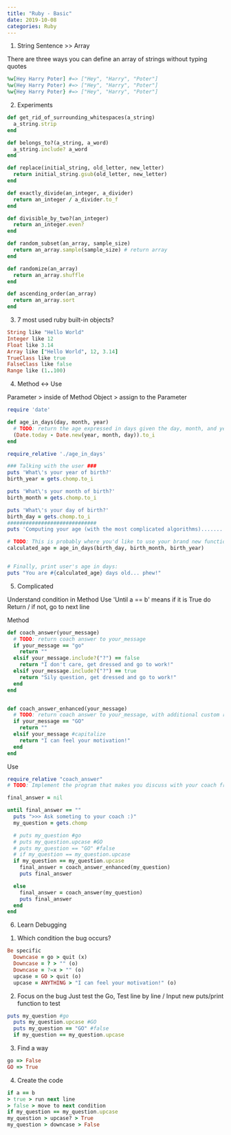```yaml
---
title: "Ruby - Basic"
date: 2019-10-08
categories: Ruby
---
```



1. String Sentence >> Array

There are three ways you can define an array of strings without typing quotes

```ruby
%w[Hey Harry Poter] #=> ["Hey", "Harry", "Poter"]
%w(Hey Harry Poter) #=> ["Hey", "Harry", "Poter"]
%w{Hey Harry Poter} #=> ["Hey", "Harry", "Poter"]
```


2. Experiments

```ruby
def get_rid_of_surrounding_whitespaces(a_string)
  a_string.strip
end

def belongs_to?(a_string, a_word)
  a_string.include? a_word
end

def replace(initial_string, old_letter, new_letter)
  return initial_string.gsub(old_letter, new_letter)
end

def exactly_divide(an_integer, a_divider)
  return an_integer / a_divider.to_f
end

def divisible_by_two?(an_integer)
  return an_integer.even?
end

def random_subset(an_array, sample_size)
  return an_array.sample(sample_size) # return array
end

def randomize(an_array)
  return an_array.shuffle
end

def ascending_order(an_array)
  return an_array.sort
end
```



3. 7 most used ruby built-in objects?

```ruby
String like "Hello World"
Integer like 12
Float like 3.14
Array like ["Hello World", 12, 3.14]
TrueClass like true
FalseClass like false
Range like (1..100)
```


4. Method <-> Use

Parameter > inside of Method
Object > assign to the Parameter

```ruby
require 'date'

def age_in_days(day, month, year)
  # TODO: return the age expressed in days given the day, month, and year of birth
  (Date.today - Date.new(year, month, day)).to_i
end
```

```ruby
require_relative './age_in_days'

### Talking with the user ###
puts 'What\'s your year of birth?'
birth_year = gets.chomp.to_i

puts 'What\'s your month of birth?'
birth_month = gets.chomp.to_i

puts 'What\'s your day of birth?'
birth_day = gets.chomp.to_i
#############################
puts 'Computing your age (with the most complicated algorithms)........'

# TODO: This is probably where you'd like to use your brand new function!
calculated_age = age_in_days(birth_day, birth_month, birth_year)


# Finally, print user's age in days:
puts "You are #{calculated_age} days old... phew!"
```



5. Complicated

Understand
condition in Method
Use 'Until a == b' means if it is True do Return / if not, go to next line


Method

```ruby
def coach_answer(your_message)
  # TODO: return coach answer to your_message
  if your_message == "go"
    return ""
  elsif your_message.include?("?") == false
    return "I don't care, get dressed and go to work!"
  elsif your_message.include?("?") == true
    return "Sily question, get dressed and go to work!"
  end
end


def coach_answer_enhanced(your_message)
  # TODO: return coach answer to your_message, with additional custom rules of yours!
  if your_message == "GO"
    return ""
  elsif your_message #capitalize
    return "I can feel your motivation!"
  end
end
```

Use
```ruby
require_relative "coach_answer"
# TODO: Implement the program that makes you discuss with your coach from the terminal.

final_answer = nil

until final_answer == ""
  puts ">>> Ask someting to your coach :)"
  my_question = gets.chomp

  # puts my_question #go
  # puts my_question.upcase #GO
  # puts my_question == "GO" #false
  # if my_question == my_question.upcase
  if my_question == my_question.upcase
    final_answer = coach_answer_enhanced(my_question)
    puts final_answer

  else
    final_answer = coach_answer(my_question)
    puts final_answer
  end
end
```


6. Learn Debugging

1) Which condition the bug occurs?
```ruby
Be specific
  Downcase = go > quit (x)
  Downcase = ? > "" (o)
  Downcase = ?=x > "" (o)
  upcase = GO > quit (o)
  upcase = ANYTHING > "I can feel your motivation!" (o)
 ```

2) Focus on the bug
Just test the Go, Test line by line / Input new puts/print function to test
```ruby
puts my_question #go
  puts my_question.upcase #GO
  puts my_question == "GO" #false
  if my_question == my_question.upcase
 ```

3) Find a way
```ruby
go => False
GO => True
```

4) Create the code

```ruby
if a == b
> true > run next line
> false > move to next condition
if my_question == my_question.upcase
my_question > upcase? > True
my_question > downcase > False
```
